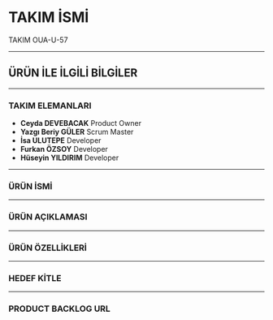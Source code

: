 # TAKIM İSMİ
TAKIM OUA-U-57

---

## ÜRÜN İLE İLGİLİ BİLGİLER

---

### TAKIM ELEMANLARI

- **Ceyda DEVEBACAK** Product Owner
- **Yazgı Beriy GÜLER** Scrum Master
- **İsa ULUTEPE**  Developer
- **Furkan ÖZSOY** Developer
- **Hüseyin YILDIRIM** Developer
---

### ÜRÜN İSMİ

---

### ÜRÜN AÇIKLAMASI

---

### ÜRÜN ÖZELLİKLERİ

---

### HEDEF KİTLE

---

### PRODUCT BACKLOG URL

